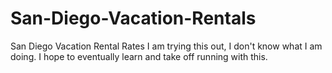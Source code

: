 # San-Diego-Vacation-Rentals
San Diego Vacation Rental Rates
I am trying this out, I don't know what I am doing. I hope to eventually learn and take off running with this.
